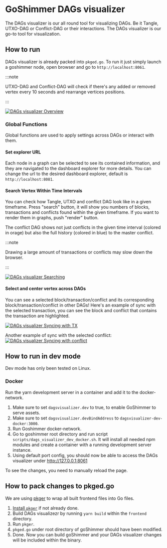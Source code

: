 # GoShimmer DAGs visualizer
The DAGs visualizer is our all round tool for visualizing DAGs. Be it Tangle, UTXO-DAG or Conflict-DAG or their interactions. The DAGs visualizer is our go-to tool for visualization.

## How to run

DAGs visualizer is already packed into `pkged.go`.
To run it just simply launch a goshimmer node, open browser and go to `http://localhost:8061`.

:::note

UTXO-DAG and Conflict-DAG will check if there's any added or removed vertex every 10 seconds and rearrange vertices positions.

:::

[![DAGs visualizer Overview](/img/tooling/dags-visualizer.png "DAGs visualizer overview")](/img/tooling/dags-visualizer.png)

### Global Functions
Global functions are used to apply settings across DAGs or interact with them.

#### Set explorer URL
Each node in a graph can be selected to see its contained information, and they are navigated to the dashboard explorer for more details. You can change the url to the desired dashboard explorer, default is `http://localhost:8081`.

#### Search Vertex Within Time Intervals
You can check how Tangle, UTXO and conflict DAG look like in a given timeframe.
Press "search" button, it will show you numbers of blocks, transactions and conflicts found within the given timeframe. If you want to render them in graphs, push "render" button.

The conflict DAG shows not just conflicts in the given time interval (colored in orage) but also the full history (colored in blue) to the master conflict.

:::note

Drawing a large amount of transactions or conflicts may slow down the browser.

:::

[![DAGs visualizer Searching](/img/tooling/searching.png "DAGs visualizer searching")](/img/tooling/searching.png)


#### Select and center vertex across DAGs
You can see a selected block/transaction/conflict and its corresponding block/transaction/conflict in other DAGs! Here's an example of sync with the selected transaction, you can see the block and conflict that contains the transaction are highlighted.

[![DAGs visualizer Syncing with TX](/img/tooling/sync-with-tx.png "DAGs visualizer sync with TX")](/img/tooling/sync-with-tx.png)

Another example of sync with the selected conflict:
[![DAGs visualizer Syncing with conflict](/img/tooling/sync-with-conflict.png "DAGs visualizer sync with conflict")](/img/tooling/sync-with-conflict.png)

## How to run in dev mode

Dev mode has only been tested on Linux.

### Docker
Run the yarn development server in a container and add it to the docker-network.

1. Make sure to set `dagsvisualizer.dev` to true, to enable GoShimmer to serve assets.
2. Make sure to set `dagsvisualizer.devBindAddress` to `dagsvisualizer-dev-docker:3000`.
3. Run Goshimmer docker-network.
4. Go to goshimmer root directory and run script `scripts/dags_visualizer_dev_docker.sh`. It will
   install all needed npm modules and create a container with a running development server instance.
5. Using default port config, you should now be able to access the DAGs visualizer under http://127.0.0.1:8061

To see the changes, you need to manually reload the page.

## How to pack changes to pkged.go

We are using [pkger](https://github.com/markbates/pkger) to wrap all built frontend files into Go files.

1. [Install `pkger`](https://github.com/markbates/pkger#installation) if not already done.
2. Build DAGs visualizezr by running `yarn build` within the `frontend` directory.
3. Run `pkger`.
4. `pkged.go` under root directory of goShimmer should have been modified.
5. Done. Now you can build goShimmer and your DAGs visualizer changes will be included within the binary.
